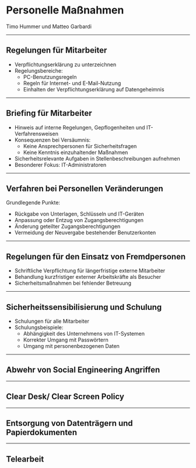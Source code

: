 # Personelle Maßnahmen

Timo Hummer und Matteo Garbardi

---

## Regelungen für Mitarbeiter

- Verpflichtungserklärung zu unterzeichnen
- Regelungsbereiche:
  - PC-Benutzungsregeln
  - Regeln für Internet- und E-Mail-Nutzung
  - Einhalten der Verpflichtungserklärung auf Datengeheimnis

---

## Briefing für Mitarbeiter

- Hinweis auf interne Regelungen, Gepflogenheiten und IT-Verfahrensweisen
- Konsequenzen bei Versäumnis:
  - Keine Ansprechpersonen für Sicherheitsfragen
  - Keine Kenntnis einzuhaltender Maßnahmen
- Sicherheitsrelevante Aufgaben in Stellenbeschreibungen aufnehmen
- Besonderer Fokus: IT-Administratoren

---

## Verfahren bei Personellen Veränderungen

Grundlegende Punkte:
- Rückgabe von Unterlagen, Schlüsseln und IT-Geräten
- Anpassung oder Entzug von Zugangsberechtigungen
- Änderung geteilter Zugangsberechtigungen
- Vermeidung der Neuvergabe bestehender Benutzerkonten

---

## Regelungen für den Einsatz von Fremdpersonen

- Schriftliche Verpflichtung für längerfristige externe Mitarbeiter
- Behandlung kurzfristiger externer Arbeitskräfte als Besucher
- Sicherheitsmaßnahmen bei fehlender Betreuung

---

## Sicherheitssensibilisierung und Schulung

- Schulungen für alle Mitarbeiter
- Schulungsbeispiele:
  - Abhängigkeit des Unternehmens von IT-Systemen
  - Korrekter Umgang mit Passwörtern
  - Umgang mit personenbezogenen Daten

---

## Abwehr von Social Engineering Angriffen

---

## Clear Desk/ Clear Screen Policy

---

## Entsorgung von Datenträgern und Papierdokumenten

---

## Telearbeit

